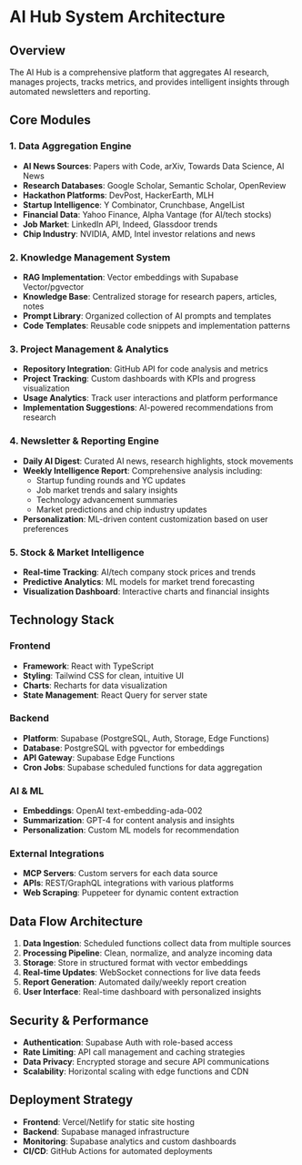 # AI Hub System Architecture

## Overview
The AI Hub is a comprehensive platform that aggregates AI research, manages projects, tracks metrics, and provides intelligent insights through automated newsletters and reporting.

## Core Modules

### 1. Data Aggregation Engine
- **AI News Sources**: Papers with Code, arXiv, Towards Data Science, AI News
- **Research Databases**: Google Scholar, Semantic Scholar, OpenReview
- **Hackathon Platforms**: DevPost, HackerEarth, MLH
- **Startup Intelligence**: Y Combinator, Crunchbase, AngelList
- **Financial Data**: Yahoo Finance, Alpha Vantage (for AI/tech stocks)
- **Job Market**: LinkedIn API, Indeed, Glassdoor trends
- **Chip Industry**: NVIDIA, AMD, Intel investor relations and news

### 2. Knowledge Management System
- **RAG Implementation**: Vector embeddings with Supabase Vector/pgvector
- **Knowledge Base**: Centralized storage for research papers, articles, notes
- **Prompt Library**: Organized collection of AI prompts and templates
- **Code Templates**: Reusable code snippets and implementation patterns

### 3. Project Management & Analytics
- **Repository Integration**: GitHub API for code analysis and metrics
- **Project Tracking**: Custom dashboards with KPIs and progress visualization
- **Usage Analytics**: Track user interactions and platform performance
- **Implementation Suggestions**: AI-powered recommendations from research

### 4. Newsletter & Reporting Engine
- **Daily AI Digest**: Curated AI news, research highlights, stock movements
- **Weekly Intelligence Report**: Comprehensive analysis including:
  - Startup funding rounds and YC updates
  - Job market trends and salary insights
  - Technology advancement summaries
  - Market predictions and chip industry updates
- **Personalization**: ML-driven content customization based on user preferences

### 5. Stock & Market Intelligence
- **Real-time Tracking**: AI/tech company stock prices and trends
- **Predictive Analytics**: ML models for market trend forecasting
- **Visualization Dashboard**: Interactive charts and financial insights

## Technology Stack

### Frontend
- **Framework**: React with TypeScript
- **Styling**: Tailwind CSS for clean, intuitive UI
- **Charts**: Recharts for data visualization
- **State Management**: React Query for server state

### Backend
- **Platform**: Supabase (PostgreSQL, Auth, Storage, Edge Functions)
- **Database**: PostgreSQL with pgvector for embeddings
- **API Gateway**: Supabase Edge Functions
- **Cron Jobs**: Supabase scheduled functions for data aggregation

### AI & ML
- **Embeddings**: OpenAI text-embedding-ada-002
- **Summarization**: GPT-4 for content analysis and insights
- **Personalization**: Custom ML models for recommendation

### External Integrations
- **MCP Servers**: Custom servers for each data source
- **APIs**: REST/GraphQL integrations with various platforms
- **Web Scraping**: Puppeteer for dynamic content extraction

## Data Flow Architecture

1. **Data Ingestion**: Scheduled functions collect data from multiple sources
2. **Processing Pipeline**: Clean, normalize, and analyze incoming data
3. **Storage**: Store in structured format with vector embeddings
4. **Real-time Updates**: WebSocket connections for live data feeds
5. **Report Generation**: Automated daily/weekly report creation
6. **User Interface**: Real-time dashboard with personalized insights

## Security & Performance
- **Authentication**: Supabase Auth with role-based access
- **Rate Limiting**: API call management and caching strategies
- **Data Privacy**: Encrypted storage and secure API communications
- **Scalability**: Horizontal scaling with edge functions and CDN

## Deployment Strategy
- **Frontend**: Vercel/Netlify for static site hosting
- **Backend**: Supabase managed infrastructure
- **Monitoring**: Supabase analytics and custom dashboards
- **CI/CD**: GitHub Actions for automated deployments